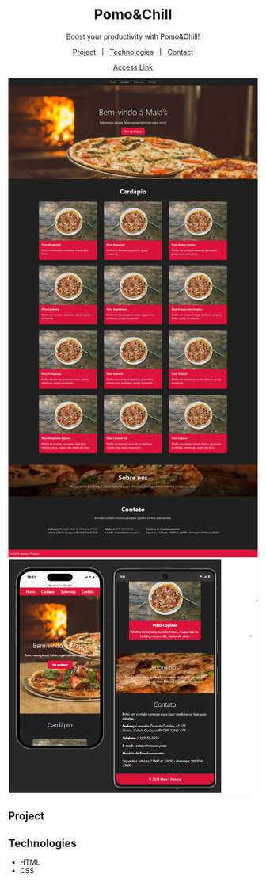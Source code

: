 <h1 align="center">Pomo&Chill</h1>

<p align="center">
Boost your productivity with Pomo&Chill!

<p align="center">
<a href="#project">Project</a>&nbsp;&nbsp;&nbsp;|&nbsp;&nbsp;
<a href="#technologies">Technologies</a>&nbsp;&nbsp;&nbsp;|&nbsp;&nbsp;
<a href="#contact">Contact</a>
</p>

<div align="center">

[Access Link](https://github.com/maiazip/Maia-s-Pizza)
</div>

<p align="center">
<img alt="Page Preview" src="./.github/preview.png" witdh="100%">
<img alt="Mobile Page Preview" src="./.github/mobilePreview.png" witdh="100%">
</p>

## Project


## Technologies

- HTML
- CSS
